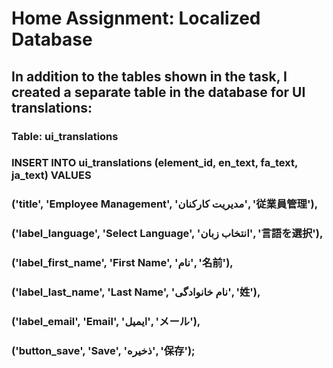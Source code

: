# Home Assignment: Localized Database

## In addition to the tables shown in the task, I created a separate table in the database for UI translations:

### Table: ui_translations
### INSERT INTO ui_translations (element_id, en_text, fa_text, ja_text) VALUES
### ('title', 'Employee Management', 'مدیریت کارکنان', '従業員管理'),
### ('label_language', 'Select Language', 'انتخاب زبان', '言語を選択'),
### ('label_first_name', 'First Name', 'نام', '名前'),
### ('label_last_name', 'Last Name', 'نام خانوادگی', '姓'),
### ('label_email', 'Email', 'ایمیل', 'メール'),
### ('button_save', 'Save', 'ذخیره', '保存');